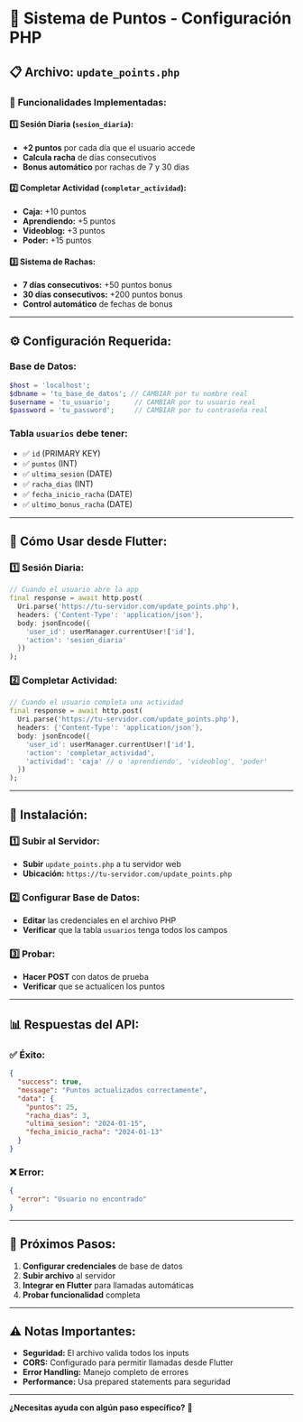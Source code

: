 # 🎯 Sistema de Puntos - Configuración PHP

## 📋 **Archivo: `update_points.php`**

### 🚀 **Funcionalidades Implementadas:**

#### **1️⃣ Sesión Diaria (`sesion_diaria`):**
- **+2 puntos** por cada día que el usuario accede
- **Calcula racha** de días consecutivos
- **Bonus automático** por rachas de 7 y 30 días

#### **2️⃣ Completar Actividad (`completar_actividad`):**
- **Caja:** +10 puntos
- **Aprendiendo:** +5 puntos  
- **Videoblog:** +3 puntos
- **Poder:** +15 puntos

#### **3️⃣ Sistema de Rachas:**
- **7 días consecutivos:** +50 puntos bonus
- **30 días consecutivos:** +200 puntos bonus
- **Control automático** de fechas de bonus

---

## ⚙️ **Configuración Requerida:**

### **Base de Datos:**
```php
$host = 'localhost';
$dbname = 'tu_base_de_datos'; // CAMBIAR por tu nombre real
$username = 'tu_usuario';      // CAMBIAR por tu usuario real
$password = 'tu_password';     // CAMBIAR por tu contraseña real
```

### **Tabla `usuarios` debe tener:**
- ✅ `id` (PRIMARY KEY)
- ✅ `puntos` (INT)
- ✅ `ultima_sesion` (DATE)
- ✅ `racha_dias` (INT)
- ✅ `fecha_inicio_racha` (DATE)
- ✅ `ultimo_bonus_racha` (DATE)

---

## 📡 **Cómo Usar desde Flutter:**

### **1️⃣ Sesión Diaria:**
```dart
// Cuando el usuario abre la app
final response = await http.post(
  Uri.parse('https://tu-servidor.com/update_points.php'),
  headers: {'Content-Type': 'application/json'},
  body: jsonEncode({
    'user_id': userManager.currentUser!['id'],
    'action': 'sesion_diaria'
  })
);
```

### **2️⃣ Completar Actividad:**
```dart
// Cuando el usuario completa una actividad
final response = await http.post(
  Uri.parse('https://tu-servidor.com/update_points.php'),
  headers: {'Content-Type': 'application/json'},
  body: jsonEncode({
    'user_id': userManager.currentUser!['id'],
    'action': 'completar_actividad',
    'actividad': 'caja' // o 'aprendiendo', 'videoblog', 'poder'
  })
);
```

---

## 🔧 **Instalación:**

### **1️⃣ Subir al Servidor:**
- **Subir** `update_points.php` a tu servidor web
- **Ubicación:** `https://tu-servidor.com/update_points.php`

### **2️⃣ Configurar Base de Datos:**
- **Editar** las credenciales en el archivo PHP
- **Verificar** que la tabla `usuarios` tenga todos los campos

### **3️⃣ Probar:**
- **Hacer POST** con datos de prueba
- **Verificar** que se actualicen los puntos

---

## 📊 **Respuestas del API:**

### **✅ Éxito:**
```json
{
  "success": true,
  "message": "Puntos actualizados correctamente",
  "data": {
    "puntos": 25,
    "racha_dias": 3,
    "ultima_sesion": "2024-01-15",
    "fecha_inicio_racha": "2024-01-13"
  }
}
```

### **❌ Error:**
```json
{
  "error": "Usuario no encontrado"
}
```

---

## 🎯 **Próximos Pasos:**

1. **Configurar credenciales** de base de datos
2. **Subir archivo** al servidor
3. **Integrar en Flutter** para llamadas automáticas
4. **Probar funcionalidad** completa

---

## ⚠️ **Notas Importantes:**

- **Seguridad:** El archivo valida todos los inputs
- **CORS:** Configurado para permitir llamadas desde Flutter
- **Error Handling:** Manejo completo de errores
- **Performance:** Usa prepared statements para seguridad

---

**¿Necesitas ayuda con algún paso específico?** 🚀

















